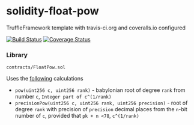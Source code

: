 # solidity-float-pow

TruffleFramework template with travis-ci.org and coveralls.io configured

[![Build Status](https://travis-ci.org/zZoMROT/solidity-float-pow.svg?branch=master)](https://travis-ci.org/zZoMROT/solidity-float-pow)
[![Coverage Status](https://coveralls.io/repos/github/zZoMROT/solidity-float-pow/badge.svg?branch=master)](https://coveralls.io/github/zZoMROT/solidity-float-pow?branch=master)

### Library

`contracts/FloatPow.sol`

Uses the [following](https://github.com/zZoMROT/solidity-float-pow/blob/master/FloatPow.Rus.pdf) calculations 

- `pow(uint256 c, uint256 rank)` - babylonian root of degree `rank` from number `c`, `Integer part of c^(1/rank)`
- `precisionPow(uint256 c, uint256 rank, uint256 precision)` - root of degree `rank` with precision of `precision` decimal places from the `n`-bit number of `c`, provided that `pk + n <78`, `c^(1/rank)`

     